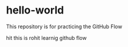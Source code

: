 # hello-world
This repository is for practicing the GitHub Flow

hit this is rohit learnig github flow
